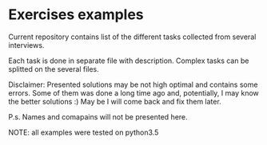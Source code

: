 # Exercises examples

Current repository contains list of the different tasks collected from several
interviews.

Each task is done in separate file with description.
Complex tasks can be splitted on the several files.

Disclaimer: Presented solutions may be not high optimal and contains some
errors. Some of them was done a long time ago and, potentially, I may know
the better solutions :)
May be I will come back and fix them later.

P.s. Names and comapains will not be presented here.

NOTE: all examples were tested on python3.5

